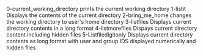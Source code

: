 0-current_working_directory prints the current working directory
1-listit Displays the contents of the current directory
2-bring_me_home changes the working directory to user's home directory
3-listfiles Displays current directory contents in a long format
4-listmorefiles Dispays current directory content including hidden files
5-Listfiledigitonly Displays current directory contents as long format with user and group IDS displayed numerically and hidden files
